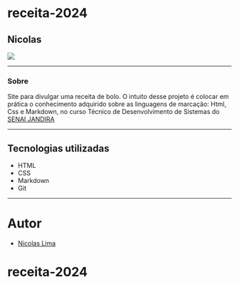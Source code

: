 # receita-2024

## Nicolas

![](./Captura%20de%20Tela%202024-09-04%20às%2010.09.00.png)

---
### Sobre
Site para divulgar uma receita de bolo. O intuito desse projeto é colocar em prática o conhecimento adquirido sobre as linguagens de marcação: Html, Css e Markdown, no curso Técnico de Desenvolvimento de Sistemas do [SENAI JANDIRA](https://sp.senai.br/unidade/jandira/)

---
## Tecnologias utilizadas
- HTML
- CSS
- Markdown
- Git

---
# Autor
- [Nicolas Lima](https://github.com/n1ckzao)
# receita-2024
